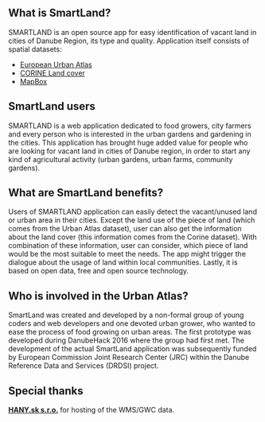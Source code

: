 ## What is SmartLand?

SMARTLAND is an open source app for easy identification of vacant land in cities of Danube Region, its type and quality. Application itself consists of spatial datasets:

* [European Urban Atlas](http://land.copernicus.eu/ "European Urban Atlas")
* [CORINE Land cover](http://drdsi.jrc.ec.europa.eu/ "CORINE Land cover")
* [MapBox](https://www.mapbox.com/ "Mapbox | Design and publish beautiful maps")

## SmartLand users

SMARTLAND is a web application dedicated to food growers, city farmers and every person who is interested in the urban gardens and gardening in the cities. This application has brought huge added value for people who are looking for vacant land in cities of Danube region, in order to start any kind of agricultural activity (urban gardens, urban farms, community gardens).

## What are SmartLand benefits?

Users of SMARTLAND application can easily detect the vacant/unused land or urban area in their cities. Except the land use of the piece of land (which comes from the Urban Atlas dataset), user can also get the information about the land cover (this information comes from the Corine dataset). With combination of these information, user can consider, which piece of land would be the most suitable to meet the needs. The app might trigger the dialogue about the usage of land within local communities. Lastly, it is based on open data, free and open source technology.

## Who is involved in the Urban Atlas?

SmartLand was created and developed by a non-formal group of young coders and web developers and one devoted urban grower, who wanted to ease the process of food growing on urban areas. The first prototype was developed during DanubeHack 2016 where the group had first met. The development of the actual SmartLand application was subsequently funded by European Commission Joint Research Center (JRC) within the Danube Reference Data and Services (DRDSI) project.

## Special thanks

**[HANY.sk s.r.o.](http://hany.sk/ "HANY.sk s.r.o.")** for hosting of the WMS/GWC data.